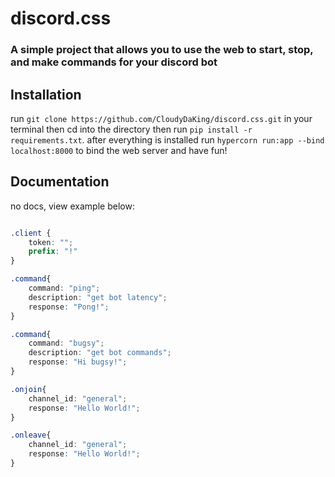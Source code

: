 # discord.css
### A simple project that allows you to use the web to start, stop, and make commands for your discord bot

## Installation
run ```git clone https://github.com/CloudyDaKing/discord.css.git``` in your terminal
then cd into the directory then run  ``pip install -r requirements.txt``.
after everything is installed run ``hypercorn run:app --bind localhost:8000`` to bind the web server and have fun!


## Documentation

no docs, view example below:

```css

.client {
    token: "";
    prefix: "!"
}

.command{
    command: "ping";
    description: "get bot latency";
    response: "Pong!";
}

.command{
    command: "bugsy";
    description: "get bot commands";
    response: "Hi bugsy!";
}

.onjoin{
    channel_id: "general";
    response: "Hello World!";
}

.onleave{
    channel_id: "general";
    response: "Hello World!";
}
```
